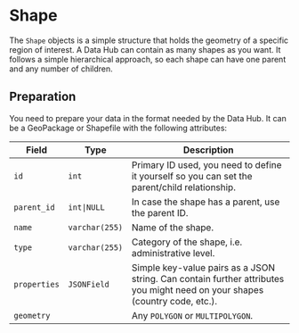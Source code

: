 # Shape

The `Shape` objects is a simple structure that holds the geometry of a specific region of interest. A Data Hub can contain as many shapes as you want. It follows a simple hierarchical approach, so each shape can have one parent and any number of children.

## Preparation

You need to prepare your data in the format needed by the Data Hub. It can be a GeoPackage or Shapefile with the following attributes:

| Field        | Type           | Description                                                  |
| ------------ | -------------- | ------------------------------------------------------------ |
| `id`         | `int`          | Primary ID used, you need to define it yourself so you can set the parent/child relationship. |
| `parent_id`  | `int\|NULL`    | In case the shape has a parent, use the parent ID.           |
| `name`       | `varchar(255)` | Name of the shape.                                           |
| `type`       | `varchar(255)` | Category of the shape, i.e. administrative level.            |
| `properties` | `JSONField`    | Simple key-value pairs as a JSON string. Can contain further attributes you might need on your shapes (country code, etc.). |
| `geometry`   |                | Any `POLYGON` or `MULTIPOLYGON`.                             |

